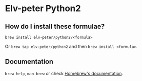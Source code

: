 # Elv-peter Python2

## How do I install these formulae?
`brew install elv-peter/python2/<formula>`

Or `brew tap elv-peter/python2` and then `brew install <formula>`.

## Documentation
`brew help`, `man brew` or check [Homebrew's documentation](https://docs.brew.sh).
